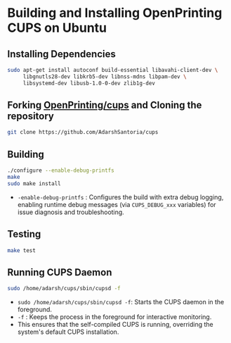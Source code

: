 # Building and Installing OpenPrinting CUPS on Ubuntu

## Installing Dependencies
```bash
sudo apt-get install autoconf build-essential libavahi-client-dev \
     libgnutls28-dev libkrb5-dev libnss-mdns libpam-dev \
     libsystemd-dev libusb-1.0-0-dev zlib1g-dev
```

## Forking [OpenPrinting/cups](https://github.com/OpenPrinting/cups) and Cloning the repository
```bash
git clone https://github.com/AdarshSantoria/cups
```

## Building
```bash
./configure --enable-debug-printfs
make
sudo make install
```
- `-enable-debug-printfs` : Configures the build with extra debug logging, enabling runtime debug messages (via `CUPS_DEBUG_xxx` variables) for issue diagnosis and troubleshooting.

## Testing
```bash
make test
```

## Running CUPS Daemon
```bash
sudo /home/adarsh/cups/sbin/cupsd -f
```
- `sudo /home/adarsh/cups/sbin/cupsd -f`: Starts the CUPS daemon in the foreground.
- `-f` :  Keeps the process in the foreground for interactive monitoring.
- This ensures that the self-compiled CUPS is running, overriding the system's default CUPS installation.
